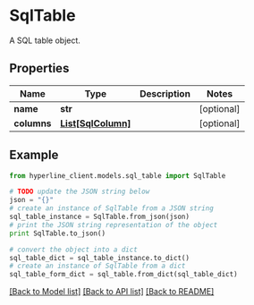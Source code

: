 # SqlTable

A SQL table object.

## Properties
Name | Type | Description | Notes
------------ | ------------- | ------------- | -------------
**name** | **str** |  | [optional] 
**columns** | [**List[SqlColumn]**](SqlColumn.md) |  | [optional] 

## Example

```python
from hyperline_client.models.sql_table import SqlTable

# TODO update the JSON string below
json = "{}"
# create an instance of SqlTable from a JSON string
sql_table_instance = SqlTable.from_json(json)
# print the JSON string representation of the object
print SqlTable.to_json()

# convert the object into a dict
sql_table_dict = sql_table_instance.to_dict()
# create an instance of SqlTable from a dict
sql_table_form_dict = sql_table.from_dict(sql_table_dict)
```
[[Back to Model list]](../README.md#documentation-for-models) [[Back to API list]](../README.md#documentation-for-api-endpoints) [[Back to README]](../README.md)


